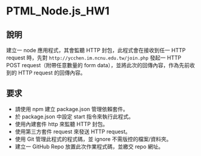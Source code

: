 # PTML_Node.js_HW1

## 說明
建立一 node 應用程式，其會監聽 HTTP 封包，此程式會在接收到任一 HTTP request 時，先對 ``http://ycchen.im.ncnu.edu.tw/join.php`` 發起一 HTTP POST request（附帶任意數量的 form data），並將此次的回傳內容，作為先前收到的 HTTP request 的回傳內容。

## 要求
- 請使用 npm 建立 package.json 管理依賴套件。
- 於 package.json 中設定 start 指令來執行此程式。
- 使用內建套件 http 來監聽 HTTP 封包。
- 使用第三方套件 request 來發送 HTTP request。
- 使用 Git 管理此程式的程式碼，並 ignore 不需版控的檔案/資料夾。
- 建立一 GitHub Repo 放置此次作業程式碼，並繳交 repo 網址。
